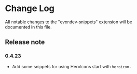 # Change Log

All notable changes to the "evondev-snippets" extension will be documented in this file.

## Release note

### 0.4.23

- Add some snippets for using HeroIcons start with `heroicon-`
